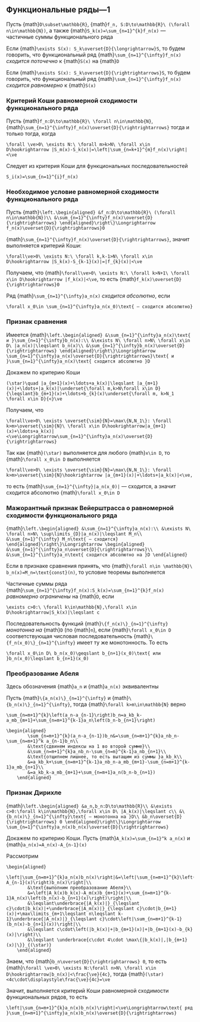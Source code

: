 
## Функциональные ряды—1

Пусть {math}`D\subset\mathbb{R}`, {math}`f_n, S:D\to\mathbb{R}\ (\forall n\in\mathbb{N})`, а также {math}`S_k(x)=\sum_{n=1}^{k}f_n(x)` — частичные суммы функционального ряда

Если {math}`\exists S(x): S_k\overset{D}{\longrightarrow}S`, то будем говорить, что функциональный ряд {math}`\sum_{n=1}^{\infty}f_n(x)` *сходится поточечно* к {math}`S(x)` на {math}`D`

Если {math}`\exists S(x): S_k\overset{D}{\rightrightarrows}S`, то будем говорить, что функциональный ряд {math}`\sum_{n=1}^{\infty}f_n(x)` *сходится равномерно* к {math}`S(x)`

### Критерий Коши равномерной сходимости функционального ряда

Пусть {math}`f_n:D\to\mathbb{R}\ \forall n\in\mathbb{N}`, {math}`\sum_{n=1}^{\infty}f_n(x)\overset{D}{\rightrightarrows}` тогда и только тогда, когда

```{math}
\forall \ve>0\ \exists N:\ \forall m>k>N\ \forall x\in D\hookrightarrow |S_m(x)-S_k(x)|=\left|\sum_{n=k+1}^{m}f_n(x)\right|<\ve
```

Следует из критерия Коши для функциональных последовательностей

```{math}
S_i(x)=\sum_{n=1}^{i}f_n(x)
```

### Необходимое условие равномерной сходимости функционального ряда

Пусть {math}`\left.\begin{aligned}
   &f_n:D\to\mathbb{R}\ (\forall n\in\mathbb{N})\\
   &\sum_{n=1}^{\infty}f_n(x)\overset{D}{\rightrightarrows}
\end{aligned}\right\}\Longrightarrow f_n(x)\overset{D}{\rightrightarrows}0`

{math}`\sum_{n=1}^{\infty}f_n(x)\overset{D}{\rightrightarrows}`, значит выполняется критерий Коши:

```{math}
\forall\ve>0\ \exists N:\ \forall k,k-1>N\ \forall x\in D\hookrightarrow |S_k(x)-S_{k-1}(x)|=|f_{k}(x)|<\ve
```

Получаем, что {math}`\forall\ve>0\ \exists N:\ \forall k>N+1\ \forall x\in D\hookrightarrow |f_k(x)|<\ve`, то есть {math}`f_k(x)\overset{D}{\rightrightarrows}0`

Ряд {math}`\sum_{n=1}^{\infty}a_n(x)` *сходится абсолютно*, если

```{math}
\forall x_0\in \sum_{n=1}^{\infty}a_n(x_0)\text{ — сходится абсолютно}
```

### Признак сравнения

Имеется {math}`\left.\begin{aligned}
    &\sum_{n=1}^{\infty}a_n(x)\text{ и }\sum_{n=1}^{\infty}b_n(x):\\
    &\exists N\ \forall n>N\ \forall x\in D\ |a_n(x)|\leqslant b_n(x)\\
    &\sum_{n=1}^{\infty}b_n(x)\overset{D}{\rightrightarrows}
\end{aligned}\right\}\Longrightarrow \sum_{n=1}^{\infty}a_n(x)\overset{D}{\rightrightarrows}\text{ и }\sum_{n=1}^{\infty}a_n(x)\text{ сходится абсолютно }D`

Докажем по критерию Коши

```{math}
(\star)\quad |a_{m+1}(x)+\ldots+a_k(x)|\leqslant |a_{m+1}(x)|+\ldots+|a_k(x)|\underset{\forall m,k>N\forall x\in D}{\leqslant}b_{m+1}(x)+\ldots+b_{k}(x)\underset{\forall m, k>N_1 \forall x\in D}{<}\ve
```

Получаем, что

```{math}
\forall\ve>0\ \exists \overset{\sim}{N}=\max\{N,N_1\}: \forall k>m>\overset{\sim}{N}\ \forall x\in D\hookrightarrow|a_{m+1}(x)+\ldots+a_k(x)|<\ve\Longrightarrow\sum_{n=1}^{\infty}a_n(x)\overset{D}{\rightrightarrows}
```

Так как {math}`(\star)` выполняется для любого {math}`x\in D`, то {math}`\forall x_0\in D` выполняется

```{math}
\forall\ve>0\ \exists \overset{\sim}{N}=\max\{N,N_1\}: \forall k>m>\overset{\sim}{N}\hookrightarrow |a_{m+1}(x)|+\ldots+|a_k(x)|<\ve,
```

то есть {math}`\sum_{n=1}^{\infty}|a_n(x_0)|` — сходится, а значит сходится абсолютно {math}`\forall x_0\in D`

### Мажорантный признак Вейерштрасса о равномерной сходимости функционального ряда

{math}`\left.\begin{aligned}
    &\sum_{n=1}^{\infty}a_n(x):\\
    &\exists N\ \forall n>N\ \sup\limits_{D}|a_n(x)|\leqslant M_n\\
    &\sum_{n=1}^{\infty} M_n\text{ — сходится}
\end{aligned}\right\}\Longrightarrow \begin{aligned}
    &\sum_{n=1}^{\infty}a_n\overset{D}{\rightrightarrows}\\
    &\sum_{n=1}^{\infty}a_n\text{ сходится абсолютно на }D
\end{aligned}`

Если в признаке сравнения принять, что {math}`\forall n\in \mathbb{N}\ b_n(x)=M_n=\text{const}(n)`, то условие теоремы выполняется

Частичные суммы ряда {math}`\sum_{n=1}^{\infty}f_n(x):S_k(x)=\sum_{n=1}^{k}f_n(x)` *равномерно ограничены* на {math}`D`, если

```{math}
\exists c>0:\ \forall k\in\mathbb{N},\forall x\in D\hookrightarrow|S_k(x)|\leqslant c
```

Последовательность функций {math}`\{f_n(x)\}_{n=1}^{\infty}` *монотонна на* {math}`D` (по {math}`n`), если {math}`\forall x_0\in D` соответствующая числовая последовательность {math}`\{f_n(x_0)\}_{n=1}^{\infty}` имеет ту же монотонность. То есть

```{math}
\forall x_0\in D\ b_n(x_0)\geqslant b_{n+1}(x_0)\text{ или }b_n(x_0)\leqslant b_{n+1}(x_0)
```

### Преобразование Абеля

Здесь обозначения {math}`a_n` и {math}`a_n(x)` эквивалентны

Пусть {math}`\{a_n(x)\}_{n=1}^{\infty}` и {math}`\{b_n(x)\}_{n=1}^{\infty}`, тогда {math}`\forall k>m\in\mathbb{N}` верно

```{math}
\sum_{n=m+1}^{k}\left(a_n-a_{n-1}\right)b_n=a_kb_k-a_mb_{m+1}+\sum_{n=m+1}^{k-1}a_n\left(b_n-b_{n+1}\right)
```

```{math}
\begin{aligned}
        \sum_{n=m+1}^{k}(a_n-a_{n-1})b_n&=\sum_{n=m+1}^{k}a_nb_n-\sum_{n=m+1}^k a_{n-1}b_n\\
        &\text{сдвинем индексы на 1 во второй сумме}\\
        &\sum_{n=m+1}^{k}a_nb_n-\sum_{n=m}^{k-1}a_nb_{n+1}\\
        &\text{отщипнем лишнее, то есть вытащим из суммы }a_kb_k\\
        &=a_kb_k+\sum_{n=m+1}^{k-1}a_nb_n-a_mb_{m+1}-\sum_{n=m+1}^{k-1}a_mb_{n+1}\\
        &=a_kb_k-a_mb_{m+1}+\sum_{n=m+1}a_n(b_n-b_{n+1})
    \end{aligned}
```

### Признак Дирихле

{math}`\left.\begin{aligned}
    &a_n,b_n:D\to\mathbb{R}\\
    &\exists c>0:\forall k\in\mathbb{N},\forall x\in D\ |A_k(x)|\leqslant c\\
    &\{b_n(x)\}_{n=1}^{\infty}\text{ — монотонна на }D\\
    &b_n\overset{D}{\rightrightarrows} 0
\end{aligned}\right\}\Longrightarrow \sum_{n=1}^{\infty}a_n(x)b_n(x)\overset{D}{\rightrightarrows}`

Докажем по критерию Коши. Пусть {math}`A_k(x)=\sum_{n=1}^k a_n(x)` и {math}`a_n(x)=A_n(x)-A_{n-1}(x)`

Рассмотрим

```{math}
\begin{aligned}
        \left|\sum_{n=m+1}^{k}a_n(x)b_n(x)\right|&=\left|\sum_{n=m+1}^{k}\left(A_n(x)-A_{n-1}(x)\right)b_n(x)\right|\\
        &\text{выполним преобразование Абеля}\\
        &=\left|A_k(x)b_k(x)-A_m(x)b_{m+1}(x)+\sum_{n=m+1}^{k-1}A_n(x)\left(b_n(x)-b_{n+1}(x)\right)\right|\\
        &\leqslant\underbrace{|A_k(x)|}_{\leqslant c}\cdot|b_k(x)|+\underbrace{|A_m(x)|}_{\leqslant c}\cdot|b_{m+1}(x)|+\max\limits_{m+1\leqslant n\leqslant k-1}\underbrace{|A_n(x)|}_{\leqslant c}\cdot\left|\sum_{n=m+1}^{k-1}(b_n(x)-b_{n+1}(x))\right|\\
        &\leqslant c\cdot\left(|b_k(x)|+|b_{m+1}(x)|+|b_{m+1}(x)-b_{k}(x)|\right)\\
        &\leqslant \underbrace{c\cdot 4\cdot \max\{|b_k(x)|,|b_{m+1}(x)|\}}_{(\star)}
    \end{aligned}
```

Знаем, что {math}`b_n\overset{D}{\rightrightarrows} 0`, то есть {math}`\forall \ve>0\ \exists N:\forall n>N\ \forall x\in D\hookrightarrow|b_n(x)|<\frac{\ve}{4c}`, тогда {math}`(\star)<4c\cdot\displaystyle\frac{\ve}{4c}=\ve`

Значит, выполняется критерий Коши равномерной сходимости функциональных рядов, то есть

```{math}
\left|\sum_{n=m+1}^{k}a_n(x)b_n(x)\right|<\ve\Longrightarrow\text{ ряд }\sum_{n=m+1}^{\infty}a_n(x)b_n(x)\overset{D}{\rightrightarrows}
```
